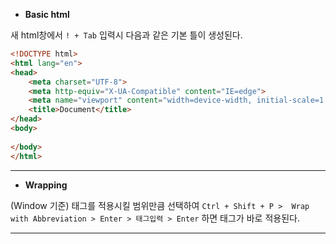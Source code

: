 - **Basic html**

새 html창에서 `! + Tab` 입력시 다음과 같은 기본 틀이 생성된다.
```html
<!DOCTYPE html>
<html lang="en">
<head>
    <meta charset="UTF-8">
    <meta http-equiv="X-UA-Compatible" content="IE=edge">
    <meta name="viewport" content="width=device-width, initial-scale=1.0">
    <title>Document</title>
</head>
<body>
    
</body>
</html>
```
***
- **Wrapping**

(Window 기준) 태그를 적용시킬 범위만큼 선택하여 `Ctrl + Shift + P >  Wrap with Abbreviation > Enter > 태그입력 > Enter` 하면 태그가 바로 적용된다.
***
